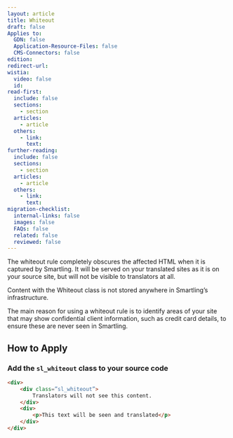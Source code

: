 ```yaml
---
layout: article
title: Whiteout
draft: false
Applies to:
  GDN: false
  Application-Resource-Files: false
  CMS-Connectors: false
edition:
redirect-url:
wistia:
  video: false
  id:
read-first:
  include: false
  sections:
    - section
  articles:
    - article
  others:
    - link:
      text:
further-reading:
  include: false
  sections:
    - section
  articles:
    - article
  others:
    - link:
      text:
migration-checklist:
  internal-links: false
  images: false
  FAQs: false
  related: false
  reviewed: false
---
```



The whiteout rule completely obscures the affected HTML when it is captured by Smartling. It will be served on your translated sites as it is on your source site, but will not be visible to translators at all.

Content with the Whiteout class is not stored anywhere in Smartling’s infrastructure.

The main reason for using a whiteout rule is to identify areas of your site that may show confidential client information, such as credit card details, to ensure these are never seen in Smartling.

## How to Apply

### Add the `sl_whiteout` class to your source code

~~~html
<div>
	<div class=”sl_whiteout”>
		Translators will not see this content.
	</div>
	<div>
		<p>This text will be seen and translated</p>
    </div>
</div>
~~~
